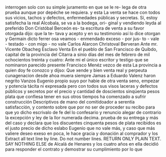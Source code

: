 interrogen solo con su simple juramento en que se le re- lega de otra prueba aunque por depéche se requiera. y esta
La venta se hace con todos sus vicios, tachos y defectos, enfermedades públicas y secretas.
Sí, estoy satisfecha la real Alcobala, se va a la bodega, ori- ginal y vendiendo leyda al preferido Don Cristóbal Berceón es- ta escritura de venta a su favor otorgada dijo: que la te- tava y acepto y en su testimonio así lo dice otorgan y Germain
dicto ferrer osa veamos - enmendado exceso - por jus- to - vale - testado - con migo - no vale
Carlos Alarcon Christoval Berveran
Ante mr. Vicente Obacheg
Esclavo Venta
En el pueblo de San Francisco de Quibdo, capital de la provincia del Citarra a sinio días del mes de febrero de mil ochocientos treinta y cuatro: Ante mi el único escritor y testigo que se nominaron parecido presente Francisco Menéz vezco de esta
La provincia a quien doy fe conozco y dijso: Que xende y bien venta real y perpeuta cunagenacion desde ahoa muera siempre Jamas a Eduardo Valenz haron negrito Vanzos Eugenio propio suyo por habie de otra venta seno, empezar
y potencia tácita ni expresada pero con todos sus visos laceras y defectos públicos y secretos por el precio y cantidad de doscientos sinqüenta pesos plata que confiesa tener en sus otros tiempos ha comenzado a sufrir construcción
Descriptivos de mano del comitidoador a serentía satisfacción,
y contento sobre que por no ser de proceder su recibo para que yo dicho escrivalo de fe del lo confesario y renuncio alegar de contrario la excepción y ley de la llor numerada decima.
prueba de su entrega y más del caso y declara que los discuentes
cinquenta pesos de plata recibidos es el justo precio de dicho
eslabo Eugenio que no vale más, y caso que más valiere deseo
exeso en poca, le hace gracia y donación al comprador y los
Extract all text line by line. Do not number lines. RETURN ONLY PLAIN TEXT. SAY NOTHING ELSE
de Alcalá de Henares y los cuatro años en ella decidió para
responder el contrato y demostrar su cumplimiento por lo que